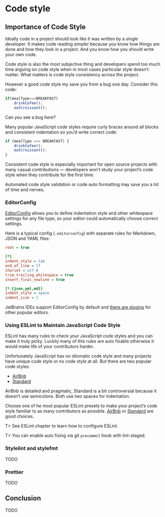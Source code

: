 # Code style

## Importance of Code Style

Ideally code in a project should look like it was written by a single developer. It makes code reading simpler because you know how things are done and how they look in a project. And you know how you should write your own code.

Code style is also the most subjective thing and developers spend too much time arguing on code style when in most cases particular style doesn’t matter. What matters is code style consistency across the project.

However a good code style my save you from a bug one day. Consider this code:

```js
if(mealType===BREAKFAST)
    drinkCofee();
    eatCroissant();
```

Can you see a bug here?

Many popular JavaScript code styles require curly braces around all blocks and consistent indentation so you’d write correct code:

```js
if (mealType === BREAKFAST) {
    drinkCofee();
    eatCroissant();
}
```

Consistent code style is especially important for open source projects with many casual contributions — developers won’t study your project’s code style when they contribute for the first time.

Automated code style validation or code auto formatting may save you a lot of time and nerves.

### EditorConfig

[EditorConfig](http://editorconfig.org/) allows you to define indentation style and other whitespace settings for any file type, so your editor could automatically choose correct settings.

Here is a typical config (`.editorconfig`) with separate rules for Markdown, JSON and YAML files:

```ini
root = true

[*]
indent_style = tab
end_of_line = lf
charset = utf-8
trim_trailing_whitespace = true
insert_final_newline = true

[*.{json,yml,md}]
indent_style = space
indent_size = 2
```

JetBrains IDEs support EditorConfig by default and [there are plugins](http://editorconfig.org/#download) for other popular editors.

### Using ESLint to Maintain JavaScript Code Style

ESLint has many rules to check your JavaScript code styles and you can make it truly picky. Luckily many of this rules are auto fixable otherwise it would make life of your contributors harder.

Unfortunately JavaScript has no idiomatic code style and many projects have unique code style or no code style at all. But there are two popular code styles:

* [AirBnb](https://github.com/airbnb/javascript)
* [Standard](http://standardjs.com/)

AirBnb is detailed and pragmatic, Standard is a bit controversial because it doesn’t use semicolons. Both use two spaces for indentation.

Choose one of he most popular ESLint presets to make your project’s code style familiar to as many contributors as possible. [AirBnb](https://github.com/airbnb/javascript) or
[Standard](http://standardjs.com/) are good choices.

T> See ESLint chapter to learn how to configure ESLint.

T> You can enable auto fixing via git `precommit` hook with lint-staged.

### Stylelint and stylefmt

TODO

### Prettier

TODO

## Conclusion

TODO
